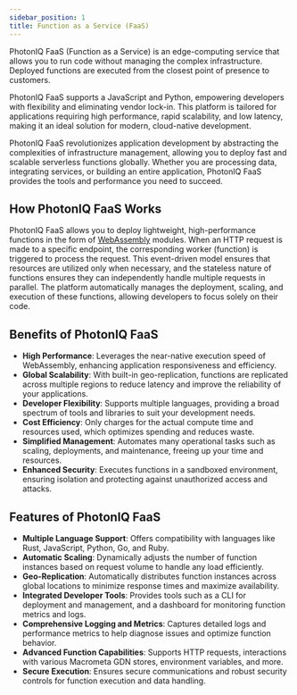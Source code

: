 ```yaml
---
sidebar_position: 1
title: Function as a Service (FaaS)
---
```


PhotonIQ FaaS (Function as a Service) is an edge-computing service that allows you to run code  without managing the complex infrastructure. Deployed functions are executed from the closest point of presence to customers.

PhotonIQ FaaS supports a JavaScript and Python, empowering developers with flexibility and eliminating vendor lock-in. This platform is tailored for applications requiring high performance, rapid scalability, and low latency, making it an ideal solution for modern, cloud-native development.

PhotonIQ FaaS revolutionizes application development by abstracting the complexities of infrastructure management, allowing you to deploy fast and scalable serverless functions globally. Whether you are processing data, integrating services, or building an entire application, PhotonIQ FaaS provides the tools and performance you need to succeed.

## How PhotonIQ FaaS Works

PhotonIQ FaaS allows you to deploy lightweight, high-performance functions in the form of [WebAssembly](https://webassembly.org/) modules. When an HTTP request is made to a specific endpoint, the corresponding worker (function) is triggered to process the request. This event-driven model ensures that resources are utilized only when necessary, and the stateless nature of functions ensures they can independently handle multiple requests in parallel. The platform automatically manages the deployment, scaling, and execution of these functions, allowing developers to focus solely on their code.

## Benefits of PhotonIQ FaaS

- **High Performance**: Leverages the near-native execution speed of WebAssembly, enhancing application responsiveness and efficiency.
- **Global Scalability**: With built-in geo-replication, functions are replicated across multiple regions to reduce latency and improve the reliability of your applications.
- **Developer Flexibility**: Supports multiple languages, providing a broad spectrum of tools and libraries to suit your development needs.
- **Cost Efficiency**: Only charges for the actual compute time and resources used, which optimizes spending and reduces waste.
- **Simplified Management**: Automates many operational tasks such as scaling, deployments, and maintenance, freeing up your time and resources.
- **Enhanced Security**: Executes functions in a sandboxed environment, ensuring isolation and protecting against unauthorized access and attacks.

## Features of PhotonIQ FaaS

- **Multiple Language Support**: Offers compatibility with languages like Rust, JavaScript, Python, Go, and Ruby.
- **Automatic Scaling**: Dynamically adjusts the number of function instances based on request volume to handle any load efficiently.
- **Geo-Replication**: Automatically distributes function instances across global locations to minimize response times and maximize availability.
- **Integrated Developer Tools**: Provides tools such as a CLI for deployment and management, and a dashboard for monitoring function metrics and logs.
- **Comprehensive Logging and Metrics**: Captures detailed logs and performance metrics to help diagnose issues and optimize function behavior.
- **Advanced Function Capabilities**: Supports HTTP requests, interactions with various Macrometa GDN stores, environment variables, and more.
- **Secure Execution**: Ensures secure communications and robust security controls for function execution and data handling.

